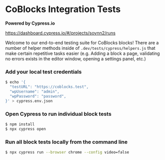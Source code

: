 # CoBlocks Integration Tests

**Powered by Cypress.io**

https://dashboard.cypress.io/#/projects/sovnn2/runs

Welcome to our end-to-end testing suite for CoBlocks blocks! There are a number of helper methods inside of `.dev/tests/cypress/helpers.js` that make certain repetitive tasks easier (e.g. Adding a block a page, validating no errors exists in the editor window, opening a settings panel, etc.)

### Add your local test credentials
```bash
$ echo '{
  "testURL": "https://coblocks.test",
  "wpUsername": "admin",
  "wpPassword": "password",
}' > cypress.env.json
```

### Open Cypress to run individual block tests
```bash
$ npm install
$ npx cypress open
```

### Run all block tests locally from the command line
```bash
$ npx cypress run --browser chrome --config video=false
```

